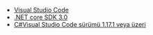 * [Visual Studio Code](https://code.visualstudio.com/)
* [.NET core SDK 3.0](https://dotnet.microsoft.com/download/dotnet-core/3.0)
* [C#Visual Studio Code sürümü 1.17.1 veya üzeri](https://marketplace.visualstudio.com/items?itemName=ms-vscode.csharp)